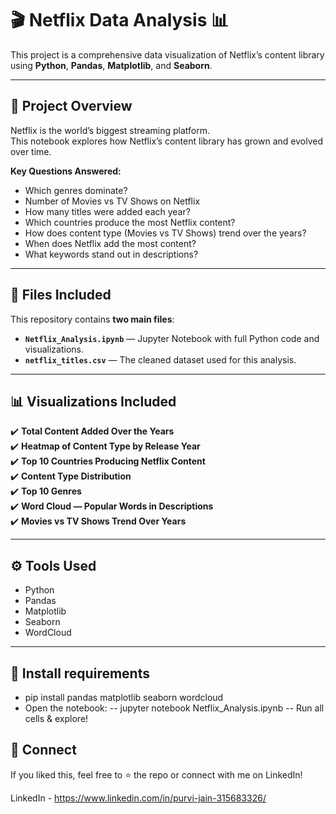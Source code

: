 # 🎬 Netflix Data Analysis 📊

This project is a comprehensive data visualization of Netflix’s content library using **Python**, **Pandas**, **Matplotlib**, and **Seaborn**.

---

## 📌 Project Overview

Netflix is the world’s biggest streaming platform.  
This notebook explores how Netflix’s content library has grown and evolved over time.

**Key Questions Answered:**
- Which genres dominate?
- Number of Movies vs TV Shows on Netflix
- How many titles were added each year?
- Which countries produce the most Netflix content?
- How does content type (Movies vs TV Shows) trend over the years?
- When does Netflix add the most content?
- What keywords stand out in descriptions?

---

## 📂 Files Included

This repository contains **two main files**:
- **`Netflix_Analysis.ipynb`** — Jupyter Notebook with full Python code and visualizations.
- **`netflix_titles.csv`** — The cleaned dataset used for this analysis.

---


## 📊 Visualizations Included

✔️ **Total Content Added Over the Years**  
✔️ **Heatmap of Content Type by Release Year**  
✔️ **Top 10 Countries Producing Netflix Content**  
✔️ **Content Type Distribution**  
✔️ **Top 10 Genres**    
✔️ **Word Cloud — Popular Words in Descriptions**  
✔️ **Movies vs TV Shows Trend Over Years**  

---

## ⚙️ Tools Used

- Python 
- Pandas
- Matplotlib
- Seaborn
- WordCloud

---

## 🚀 Install requirements 

- pip install pandas matplotlib seaborn wordcloud 
- Open the notebook:
  -- jupyter notebook Netflix_Analysis.ipynb
  -- Run all cells & explore!

## 🙌 Connect

If you liked this, feel free to ⭐ the repo or connect with me on LinkedIn!

LinkedIn - https://www.linkedin.com/in/purvi-jain-315683326/
